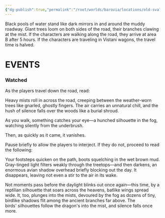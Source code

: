 ```yaml
---
{"dg-publish":true,"permalink":"/root/worlds/barovia/locations/old-svalich-road/"}
---
```



Black pools of water stand like dark mirrors in and around the muddy roadway. Giant trees loom on both sides of the road, their branches clawing at the mist. If the characters are walking along the road, they arrive at area B after 5 hours. If the characters are traveling in Vistani wagons, the travel time is halved.


# EVENTS

### Watched
As the players travel down the road, read: 

Heavy mists roll in across the road, creeping between the weather-worn trees like gnarled, ghostly fingers. The air carries an unnatural chill, and the hush of silence falls over the woods like a burial shroud. 

As you walk, something catches your eye—a hunched silhouette in the fog, watching silently from the underbrush. 

Then, as quickly as it came, it vanishes. 

Pause briefly to allow the players to interject. If they do not, proceed to read the following: 

Your footsteps quicken on the path, boots squelching in the wet brown mud. Gray-tinged light filters weakly through the treetops—and then darkens, an enormous avian shadow overhead briefly blocking out the day. It disappears, leaving not even a stir to the air in its wake. 

Not moments pass before the daylight blinks out once again—this time, by a reptilian silhouette that soars across the heavens, batlike wings spread wide. It, too, plunges into the mists, devoured by the fog as dozens of tiny, birdlike shadows flit among the ancient branches far above. The birds' silhouettes follow the dragon's into the mist, and silence falls once more. 
